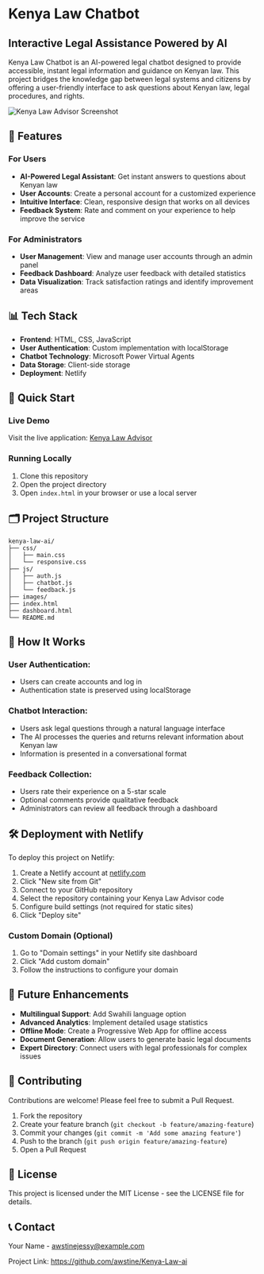 # Kenya Law Chatbot
## Interactive Legal Assistance Powered by AI

Kenya Law Chatbot is an AI-powered legal chatbot designed to provide accessible, instant legal information and guidance on Kenyan law. This project bridges the knowledge gap between legal systems and citizens by offering a user-friendly interface to ask questions about Kenyan law, legal procedures, and rights.

<img alt="Kenya Law Advisor Screenshot" src="https://imgur.com/undefined">

## 🌟 Features

### For Users
- **AI-Powered Legal Assistant**: Get instant answers to questions about Kenyan law
- **User Accounts**: Create a personal account for a customized experience
- **Intuitive Interface**: Clean, responsive design that works on all devices
- **Feedback System**: Rate and comment on your experience to help improve the service

### For Administrators
- **User Management**: View and manage user accounts through an admin panel
- **Feedback Dashboard**: Analyze user feedback with detailed statistics
- **Data Visualization**: Track satisfaction ratings and identify improvement areas

## 📊 Tech Stack
- **Frontend**: HTML, CSS, JavaScript
- **User Authentication**: Custom implementation with localStorage
- **Chatbot Technology**: Microsoft Power Virtual Agents
- **Data Storage**: Client-side storage
- **Deployment**: Netlify

## 🚀 Quick Start

### Live Demo
Visit the live application: [Kenya Law Advisor](https://kenyalawadvisor.netlify.app)

### Running Locally
1. Clone this repository
2. Open the project directory
3. Open `index.html` in your browser or use a local server

## 🗂️ Project Structure
```
kenya-law-ai/
├── css/
│   ├── main.css
│   └── responsive.css
├── js/
│   ├── auth.js
│   ├── chatbot.js
│   └── feedback.js
├── images/
├── index.html
├── dashboard.html
└── README.md
```

## 🧠 How It Works

### User Authentication:
- Users can create accounts and log in
- Authentication state is preserved using localStorage

### Chatbot Interaction:
- Users ask legal questions through a natural language interface
- The AI processes the queries and returns relevant information about Kenyan law
- Information is presented in a conversational format

### Feedback Collection:
- Users rate their experience on a 5-star scale
- Optional comments provide qualitative feedback
- Administrators can review all feedback through a dashboard

## 🛠️ Deployment with Netlify

To deploy this project on Netlify:

1. Create a Netlify account at [netlify.com](https://netlify.com)
2. Click "New site from Git"
3. Connect to your GitHub repository
4. Select the repository containing your Kenya Law Advisor code
5. Configure build settings (not required for static sites)
6. Click "Deploy site"

### Custom Domain (Optional)
1. Go to "Domain settings" in your Netlify site dashboard
2. Click "Add custom domain"
3. Follow the instructions to configure your domain

## 🔮 Future Enhancements
- **Multilingual Support**: Add Swahili language option
- **Advanced Analytics**: Implement detailed usage statistics
- **Offline Mode**: Create a Progressive Web App for offline access
- **Document Generation**: Allow users to generate basic legal documents
- **Expert Directory**: Connect users with legal professionals for complex issues

## 🤝 Contributing

Contributions are welcome! Please feel free to submit a Pull Request.

1. Fork the repository
2. Create your feature branch (`git checkout -b feature/amazing-feature`)
3. Commit your changes (`git commit -m 'Add some amazing feature'`)
4. Push to the branch (`git push origin feature/amazing-feature`)
5. Open a Pull Request

## 📄 License

This project is licensed under the MIT License - see the LICENSE file for details.

## 📞 Contact

Your Name - awstinejessy@example.com

Project Link: https://github.com/awstine/Kenya-Law-ai
